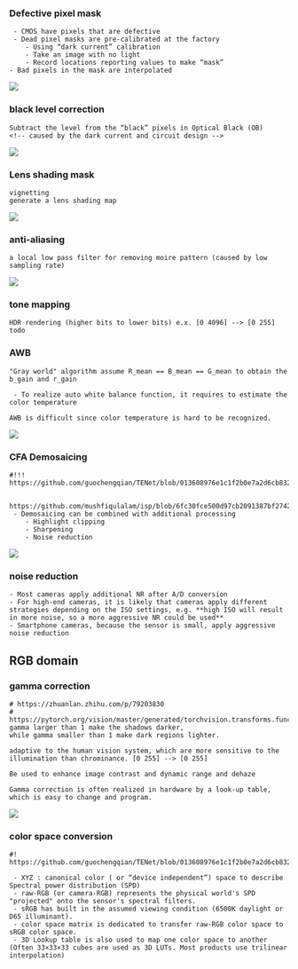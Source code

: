 
### Defective pixel mask 
     - CMOS have pixels that are defective
     - Dead pixel masks are pre-calibrated at the factory
        - Using “dark current” calibration
        - Take an image with no light
        - Record locations reporting values to make “mask”
    - Bad pixels in the mask are interpolated

![](https://i.imgur.com/XLEQa1L.png)


### black level correction
    Subtract the level from the “black” pixels in Optical Black (OB)
    <!-- caused by the dark current and circuit design -->
![](https://i.imgur.com/BCpQo0b.png)


### Lens shading mask
    vignetting 
    generate a lens shading map
![](https://i.imgur.com/KxiQC0i.png)


### anti-aliasing 
    a local low pass filter for removing moire pattern (caused by low sampling rate)
![](https://i.imgur.com/pKc0Xi4.jpg)


### tone mapping 
    HDR rendering (higher bits to lower bits) e.x. [0 4096] --> [0 255]
    todo

### AWB 
    "Gray world" algorithm assume R_mean == B_mean == G_mean to obtain the b_gain and r_gain

     - To realize auto white balance function, it requires to estimate the color temperature

    AWB is difficult since color temperature is hard to be recognized.
![](https://i.imgur.com/UOhBgrm.jpg)

### CFA Demosaicing
    #!!! https://github.com/guochengqian/TENet/blob/013608976e1c1f2b0e7a2d6cb832554ce081d61a/datasets/processdnd.py#L54
    

    https://github.com/mushfiqulalam/isp/blob/6fc30fce500d97cb2091387bf2742b8e4cc4495d/debayer.py#L35
     - Demosaicing can be combined with additional processing  
        - Highlight clipping
        - Sharpening
        - Noise reduction

![](https://i.imgur.com/s9m07Ca.jpg)



### noise reduction
    - Most cameras apply additional NR after A/D conversion
    - For high-end cameras, it is likely that cameras apply different strategies depending on the ISO settings, e.g. **high ISO will result in more noise, so a more aggressive NR could be used**
    - Smartphone cameras, because the sensor is small, apply aggressive noise reduction

## RGB domain
### gamma correction
    # https://zhuanlan.zhihu.com/p/79203830
    # https://pytorch.org/vision/master/generated/torchvision.transforms.functional.adjust_gamma.html#torchvision.transforms.functional.adjust_gamma
    gamma larger than 1 make the shadows darker,
    while gamma smaller than 1 make dark regions lighter.

    adaptive to the human vision system, which are more sensitive to the illumination than chrominance. [0 255] --> [0 255]
    
    Be used to enhance image contrast and dynamic range and dehaze
    
    Gamma correction is often realized in hardware by a look-up table, which is easy to change and program.
    
![](https://i.imgur.com/DFstwUx.jpg)


### color space conversion
    #! https://github.com/guochengqian/TENet/blob/013608976e1c1f2b0e7a2d6cb832554ce081d61a/datasets/processdnd.py#L115 

     - XYZ : canonical color ( or “device independent”) space to describe Spectral power distribution (SPD)
     - raw-RGB (or camera-RGB) represents the physical world's SPD "projected" onto the sensor's spectral filters.
     - sRGB has built in the assumed viewing condition (6500K daylight or D65 illuminant).
     - color space matrix is dedicated to transfer raw-RGB color space to sRGB color space.
     - 3D Lookup table is also used to map one color space to another (Often 33×33×33 cubes are used as 3D LUTs. Most products use trilinear interpolation)

